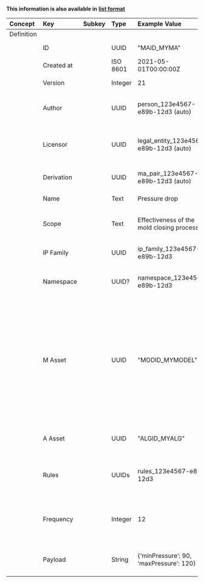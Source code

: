 
<style>
  .md-content__button {
    display: none;
  }
</style>

**This information is also available in** **[list format](/attributes/ma_pair/)**

| Concept    | Key        | Subkey   | Type     | Example Value                             | Comment                                                                                                                                                                                                                                                                          | Condition   |
|:-----------|:-----------|:---------|:---------|:------------------------------------------|:---------------------------------------------------------------------------------------------------------------------------------------------------------------------------------------------------------------------------------------------------------------------------------|:------------|
| Definition |            |          |          |                                           |                                                                                                                                                                                                                                                                                  |             |
|            | ID         |          | UUID     | "MAID_MYMA"                               | Unique identifier for the MA Pair                                                                                                                                                                                                                                                | auto        |
|            | Created at |          | ISO 8601 | 2021-05-01T00:00:00Z                      | Date of creation                                                                                                                                                                                                                                                                 | auto        |
|            | Version    |          | Integer  | 21                                        | Version number of the MA Pair                                                                                                                                                                                                                                                    |             |
|            | Author     |          | UUID     | person_123e4567-e89b-12d3 (auto)          | Identifier of the Author of the MA Pair (NB: Entity for author is referenced)                                                                                                                                                                                                    | auto        |
|            | Licensor   |          | UUID     | legal_entity_123e4567-e89b-12d3 (auto)    | Identifier of the Legal Entity licensing the MA Pair (NB: Entity for Licensor is referenced)                                                                                                                                                                                     | auto        |
|            | Derivation |          | UUID     | ma_pair_123e4567-e89b-12d3 (auto)         | In case of derivation, references to parent / child (optional)                                                                                                                                                                                                                   | auto        |
|            | Name       |          | Text     | Pressure drop                             | Short name to identify the MA Pair                                                                                                                                                                                                                                               | mandatory   |
|            | Scope      |          | Text     | Effectiveness of the mold closing process | Short description of the scope of the MA Pair (human readable)                                                                                                                                                                                                                   | mandatory   |
|            | IP Family  |          | UUID     | ip_family_123e4567-e89b-12d3              | Identifier of the IP Family the MA Pair is valid for                                                                                                                                                                                                                             | mandatory   |
|            | Namespace  |          | UUID?    | namespace_123e4567-e89b-12d3              | Context to interpret the associated information (optional?)                                                                                                                                                                                                                      | optional    |
|            | M Asset    |          | UUID     | "MODID_MYMODEL"                           | Identifier of the Model Asset associated to the MA Pair (NB: The corresponding model file is indicated in Model metadata (first tab) as Model_URI and the corresponding zip file needs to be served to the Algorithm to evaluate the Model by the Microservice (MODEL_FILENAME)) | mandatory   |
|            | A Asset    |          | UUID     | "ALGID_MYALG"                             | Identifiers of the Algorithm Asset associated to the MA Pair                                                                                                                                                                                                                     | mandatory   |
|            | Rules      |          | UUIDs    | rules_123e4567-e89b-12d3                  | References to recommended Rules to be verified per Evaluation of the MA Pair                                                                                                                                                                                                     | optional    |
|            | Frequency  |          | Integer  | 12                                        | Recommended number of evaluations conducted per hour for the MA Pair (optional)                                                                                                                                                                                                  | optional    |
|            | Payload    |          | String   | {‘minPressure’: 90, ‘maxPressure’: 120}   | User-defined key-value pairs: JSON string with additional information (optional)                                                                                                                                                                                                 | optional    |